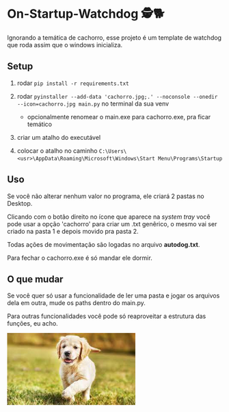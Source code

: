 # On-Startup-Watchdog 🕵️🐕

Ignorando a temática de cachorro, esse projeto é um template de watchdog que roda assim que o windows inicializa.

## Setup

1. rodar `pip install -r requirements.txt`
2. rodar `pyinstaller --add-data 'cachorro.jpg;.' --noconsole --onedir --icon=cachorro.jpg main.py` no terminal da sua venv
   * opcionalmente renomear o main.exe para cachorro.exe, pra ficar temático

3. criar um atalho do executável
4. colocar o atalho no caminho `C:\Users\<usr>\AppData\Roaming\Microsoft\Windows\Start Menu\Programs\Startup`


## Uso

Se você não alterar nenhum valor no programa, ele criará 2 pastas no Desktop.

Clicando com o botão direito no ícone que aparece na *system tray* você pode usar a opção 'cachorro' para criar um .txt genêrico, o mesmo vai ser criado na pasta 1 e depois movido pra pasta 2.

Todas ações de movimentação são logadas no arquivo **autodog.txt**.

Para fechar o cachorro.exe é só mandar ele dormir.

## O que mudar

Se você quer só usar a funcionalidade de ler uma pasta e jogar os arquivos dela em outra, mude os paths dentro do main.py.

Para outras funcionalidades você pode só reaproveitar a estrutura das funções, eu acho.

![alt text](https://github.com/nerdoswmp/OnStartupWatchdog/blob/master/cachorro.jpg)
